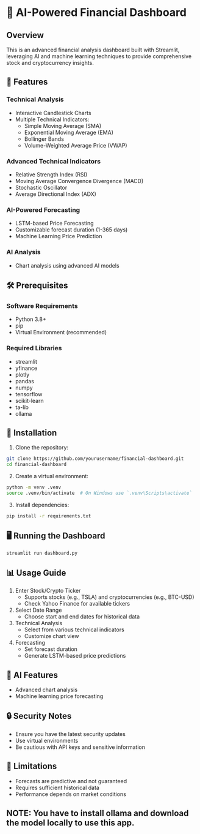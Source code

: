 # 🤖 AI-Powered Financial Dashboard

## Overview
This is an advanced financial analysis dashboard built with Streamlit, leveraging AI and machine learning techniques to provide comprehensive stock and cryptocurrency insights.

## 🌟 Features

### Technical Analysis
- Interactive Candlestick Charts
- Multiple Technical Indicators:
  - Simple Moving Average (SMA)
  - Exponential Moving Average (EMA)
  - Bollinger Bands
  - Volume-Weighted Average Price (VWAP)

### Advanced Technical Indicators
- Relative Strength Index (RSI)
- Moving Average Convergence Divergence (MACD)
- Stochastic Oscillator
- Average Directional Index (ADX)

### AI-Powered Forecasting
- LSTM-based Price Forecasting
- Customizable forecast duration (1-365 days)
- Machine Learning Price Prediction

### AI Analysis
- Chart analysis using advanced AI models

## 🛠 Prerequisites

### Software Requirements
- Python 3.8+
- pip
- Virtual Environment (recommended)

### Required Libraries
- streamlit
- yfinance
- plotly
- pandas
- numpy
- tensorflow
- scikit-learn
- ta-lib
- ollama

## 🚀 Installation

1. Clone the repository:
```bash
git clone https://github.com/yourusername/financial-dashboard.git
cd financial-dashboard
```

2. Create a virtual environment:
```bash
python -m venv .venv
source .venv/bin/activate  # On Windows use `.venv\Scripts\activate`
```

3. Install dependencies:
```bash 
pip install -r requirements.txt
```

## 🖥 Running the Dashboard
```bash
streamlit run dashboard.py
```

## 📊 Usage Guide
1. Enter Stock/Crypto Ticker
    * Supports stocks (e.g., TSLA) and cryptocurrencies (e.g., BTC-USD)
    * Check Yahoo Finance for available tickers
2. Select Date Range
    * Choose start and end dates for historical data
3. Technical Analysis
    * Select from various technical indicators
    * Customize chart view
4. Forecasting
    * Set forecast duration
    * Generate LSTM-based price predictions


## 🤖 AI Features
*   Advanced chart analysis
*   Machine learning price forecasting


## 🔒 Security Notes
* Ensure you have the latest security updates
* Use virtual environments
* Be cautious with API keys and sensitive information

## 🚧 Limitations
* Forecasts are predictive and not guaranteed
* Requires sufficient historical data
* Performance depends on market conditions

## NOTE: You have to install ollama and download the model locally to use this app.